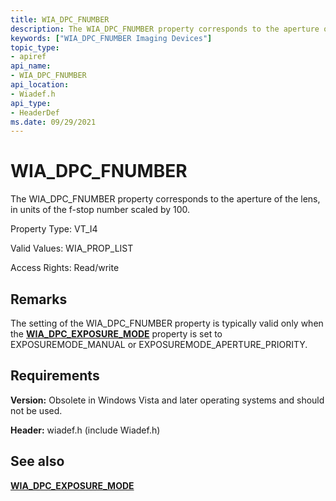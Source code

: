 ```yaml
---
title: WIA_DPC_FNUMBER
description: The WIA_DPC_FNUMBER property corresponds to the aperture of the lens, in units of the f-stop number scaled by 100.
keywords: ["WIA_DPC_FNUMBER Imaging Devices"]
topic_type:
- apiref
api_name:
- WIA_DPC_FNUMBER
api_location:
- Wiadef.h
api_type:
- HeaderDef
ms.date: 09/29/2021
---
```


# WIA_DPC_FNUMBER

The WIA_DPC_FNUMBER property corresponds to the aperture of the lens, in units of the f-stop number scaled by 100.

Property Type: VT_I4

Valid Values: WIA_PROP_LIST

Access Rights: Read/write

## Remarks

The setting of the WIA_DPC_FNUMBER property is typically valid only when the [**WIA_DPC_EXPOSURE_MODE**](wia-dpc-exposure-mode.md) property is set to EXPOSUREMODE_MANUAL or EXPOSUREMODE_APERTURE_PRIORITY.

## Requirements

**Version:** Obsolete in Windows Vista and later operating systems and should not be used.

**Header:** wiadef.h (include Wiadef.h)

## See also

[**WIA_DPC_EXPOSURE_MODE**](wia-dpc-exposure-mode.md)
